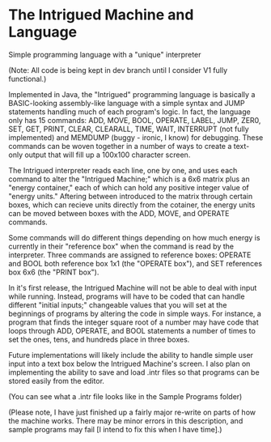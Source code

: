 # The Intrigued Machine and Language
Simple programming language with a "unique" interpreter

(Note: All code is being kept in dev branch until I consider V1 fully functional.)

Implemented in Java, the "Intrigued" programming language is basically a BASIC-looking assembly-like language with a simple syntax and JUMP statements handling much of each program's logic. In fact, the language only has 15 commands: ADD, MOVE, BOOL, OPERATE, LABEL, JUMP, ZER0, SET, GET, PRINT, CLEAR, CLEARALL, TIME, WAIT, INTERRUPT (not fully implemented) and MEMDUMP (buggy - ironic, I know) for debugging. These commands can be woven together in a number of ways to create a text-only output that will fill up a 100x100 character screen.

The Intrigued interpreter reads each line, one by one, and uses each command to alter the "Intrigued Machine;" which is a 6x6 matrix plus an "energy container," each of which can hold any positive integer value of "energy units." Aftering between introduced to the matrix through certain boxes, which can recieve units directly from the cotainer, the energy units can be moved between boxes with the ADD, MOVE, and OPERATE commands.  

Some commands will do different things depending on how much energy is currently in their "reference box" when the command is read by the interpreter. Three commands are assigned to reference boxes: OPERATE and BOOL both reference box 1x1 (the "OPERATE box"), and SET references box 6x6 (the "PRINT box"). 

In it's first release, the Intrigued Machine will not be able to deal with input while running. Instead, programs will have to be coded that can handle different "initial inputs;" changeable values that you will set at the beginnings of programs by altering the code in simple ways. For instance, a program that finds the integer square root of a number may have code that loops through ADD, OPERATE, and BOOL statements a number of times to set the ones, tens, and hundreds place in three boxes.  

Future implementations will likely include the ability to handle simple user input into a text box below the Intrigued Machine's screen. I also plan on implementing the ability to save and load .intr files so that programs can be stored easily from the editor.

(You can see what a .intr file looks like in the Sample Programs folder)

(Please note, I have just finished up a fairly major re-write on parts of how the machine works. There may be minor errors in this description, and sample programs may fail [I intend to fix this when I have time].)
